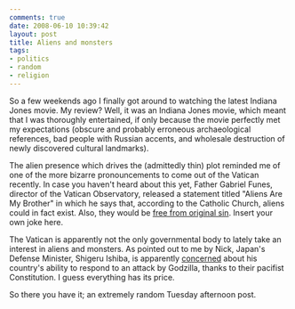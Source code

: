 ```yaml
---
comments: true
date: 2008-06-10 10:39:42
layout: post
title: Aliens and monsters
tags:
- politics
- random
- religion
---
```


So a few weekends ago I finally got around to watching the latest Indiana Jones movie. My review? Well, it was an Indiana Jones movie, which meant that I was thoroughly entertained, if only because the movie perfectly met my expectations (obscure and probably erroneous archaeological references, bad people with Russian accents, and wholesale destruction of newly discovered cultural landmarks).<!-- more -->

The alien presence which drives the (admittedly thin) plot reminded me of one of the more bizarre pronouncements to come out of the Vatican recently. In case you haven't heard about this yet, Father Gabriel Funes, director of the Vatican Observatory, released a statement titled "Aliens Are My Brother" in which he says that, according to the Catholic Church, aliens could in fact exist. Also, they would be [free from original sin](http://news.bbc.co.uk/2/hi/europe/7399661.stm). Insert your own joke here.

The Vatican is apparently not the only governmental body to lately take an interest in aliens and monsters. As pointed out to me by Nick, Japan's Defense Minister, Shigeru Ishiba, is apparently [concerned](http://www.nytimes.com/2007/12/21/world/asia/22japan-briefs.html?_r=1&partner=rssnyt&emc=rss&oref=slogin) about his country's ability to respond to an attack by Godzilla, thanks to their pacifist Constitution. I guess everything has its price.

So there you have it; an extremely random Tuesday afternoon post.
